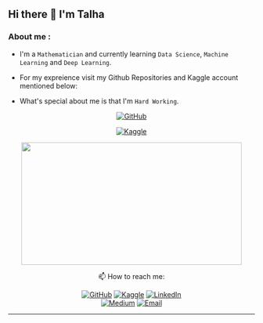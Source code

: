 ## Hi there 👋 I'm Talha

<!--
**TalhaAslam44/TalhaAslam44** is a ✨ _special_ ✨ repository because its `README.md` (this file) appears on your GitHub profile.

Here are some ideas to get you started:

- 🔭 I’m currently working on ...
- 🌱 I’m currently learning ...
- 👯 I’m looking to collaborate on ...
- 🤔 I’m looking for help with ...
- 💬 Ask me about ...
- 📫 How to reach me: ...
- 😄 Pronouns: ...
- ⚡ Fun fact: ...
-->

### About me :
  - I'm a `Mathematician` and currently learning `Data Science`, `Machine Learning` and `Deep Learning`.

  - For my expreience visit my Github Repositories and Kaggle account mentioned below:

  - What's special about me is that I'm `Hard Working`.
  
  <div id="header" align="center">
    
  [![GitHub](https://img.shields.io/badge/GitHub-Profile-blue?style=for-the-badge&logo=github)](https://github.com/TalhaAslam44) 
    
  [![Kaggle](https://img.shields.io/badge/Kaggle-Profile-blue?style=for-the-badge&logo=kaggle)](https://www.kaggle.com/ranatalha71)
    
<div align="center">
  <img src="https://assets-global.website-files.com/5c19100c2b50073e6ee69da1/60d35967a853a1b14851703b_All%20the%20data%20(1).gif" width="450" height="250"/>
</div>


:mailbox: How to reach me: 

[![GitHub](https://img.shields.io/badge/GitHub-Profile-blue?style=for-the-badge&logo=github)](https://github.com/TalhaAslam44) 
[![Kaggle](https://img.shields.io/badge/Kaggle-Profile-blue?style=for-the-badge&logo=kaggle)](https://www.kaggle.com/ranatalha71) 
[![LinkedIn](https://img.shields.io/badge/LinkedIn-Profile-blue?style=for-the-badge&logo=linkedin)](https://www.linkedin.com/in/talha-aslam-2693661b7/)  
[![Medium](https://img.shields.io/badge/Medium-Profile-blue?style=for-the-badge&logo=medium)](https://medium.com/@ranatalha30055)
[![Email](https://img.shields.io/badge/Email-Contact%20Me-red?style=for-the-badge&logo=email)](mailto:ranatalha30055@gmail.com)

---
